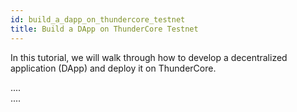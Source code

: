 ```yaml
---
id: build_a_dapp_on_thundercore_testnet 
title: Build a DApp on ThunderCore Testnet
---
```

In this tutorial, we will walk through how to develop a decentralized application (DApp) and deploy it on ThunderCore.

....\
....